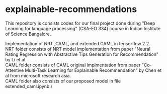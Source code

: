 # explainable-recommendations
This repository is consists codes for our final project done during "Deep Learning for language processing" (CSA-EO 334) course in Indian Institute of Science Bangalore.

Implementation of NRT ,CAML, and extended CAML in tensorflow 2.2. \
NRT folder consists of NRT model implementation from paper "Neural Rating Regression with Abstractive Tips Generation for Recommendation" by Li et al\
CAML folder consists of CAML original implmentation from paper "Co-Attentive Multi-Task Learning for Explainable Recommendation" by Chen et al from microsoft research asia.\
CAML folder also consists of our proposed model in file extended_caml.ipynb.\

